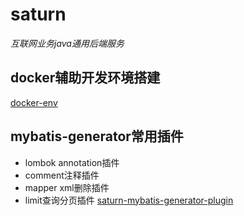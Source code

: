 # saturn

*互联网业务java通用后端服务*

## docker辅助开发环境搭建
[docker-env](./docker-env)

## mybatis-generator常用插件
+ lombok annotation插件
+ comment注释插件
+ mapper xml删除插件
+ limit查询分页插件
[saturn-mybatis-generator-plugin](./saturn-mybatis-generator-plugin)
